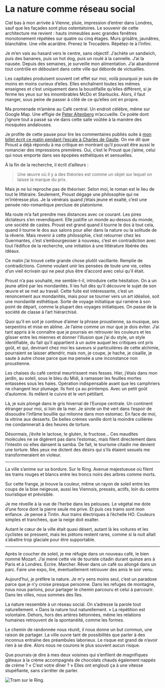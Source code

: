 # La nature comme réseau social

Ciel bas à mon arrivée à Vienne, pluie, impression d’entrer dans Londres, sauf que les façades sont plus ostentatoires. Le souvenir de cette architecture me revient : hauts immeubles avec grandes fenêtres monotonement répétées sur quatre ou cinq étages. Murs grisâtre, jaunâtres, blanchâtre. Une ville acariâtre. Prenez le Trocadéro. Répétez-le à l’infini.<span id="more-39701"></span>

Je m’en vais au hasard vers le centre, sans objectif. J’achète un sandwich, puis des bananes, puis un hot dog, puis un roulé à la cannelle. J’ai la nausée. Depuis des semaines, je surveille mon alimentation. J’ai abandonné tout contrôle en déboulant dans cette ville qui déborde de victuailles.

Les capitales produisent souvent cet effet sur moi, voilà pourquoi je suis de moins en moins curieux d’elles. Elles enchaînent toutes les mêmes enseignes et c’est uniquement dans la boustifaille qu’elles diffèrent, si je ferme les yeux sur les innombrables McDo et Starbucks. Alors, il faut manger, sous peine de passer à côté de ce qu’elles ont en propre.

Ma promenade m’amène au Café central. Un endroit célèbre, même sur Google Map. Une effigie de [Peter Altenberg](http://fr.wikipedia.org/wiki/Peter_Altenberg) m’accueille. Ce poète dont j’ignore tout a passé sa vie dans cette salle voûtée à la manière des mosquées andalouses.

Je profite de cette pause pour lire les commentaires publiés suite à [mon billet écrit ce matin pendant l’escale à Charles de Gaulle](https://tcrouzet.com/2015/03/02/en-route-pour-vienne-esclace-a-charles-de-gaulle/). On me dit que Proust a déjà répondu à ma critique en montrant qu’il pouvait être aussi le romancier des impressions premières. Oui, c’est le Proust que j’aime, celui qui nous emporte dans ses épopées esthétiques et sensuelles.

À la fin de la recherche, il écrit d’ailleurs :

> Une œuvre où il y a des théories est comme un objet sur lequel on laisse la marque du prix.

Mais je ne lui reproche pas de théoriser. Selon moi, le roman est le lieu de tout le littéraire. Seulement, Proust dégage une philosophie qui ne m’intéresse plus. Je la vénérais quand j’étais jeune et exalté, c’est une pensée néo-romantique percluse de platonisme.

Ma route m’a fait prendre mes distances avec ce courant. Les pires dictateurs s’en revendiquent. Elle justifie un monde au-dessus du monde, une société de castes. Proust est grand quand il tourne le dos à tout cela, quand il tourne le dos aux salons pour aller dans la nature ou la solitude de la rêverie. Mais revenir à cette philosophie, c’est retourner chez les Guermantes, c’est s’embourgeoiser à nouveau, c’est en contradiction avec tout l’édifice de la recherche, une initiation à une littérature libérée des idéaux.

Ce matin j’ai trouvé cette grande chose plutôt vacillante. Remplie de contradictions. Comme voulant unir les pensées de toute une vie, celles d’un vieil écrivain qui ne peut plus être d’accord avec celui qu’il était.

Proust n’a pas souhaité, me semble-t-il, introduire cette hésitation. On a un jeune attiré par les mondanités. Il les fuit dès qu’il découvre le sujet de son œuvre et se met au travail. Cette fuite est intéressante, c’est un renoncement aux mondanités, mais pour se tourner vers un art idéalisé, soit une mondanité esthétique. Sorte de voyage initiatique qui ramène à son point de départ, comme la plupart des voyages initiatiques. On passe de la société de classe à l’art hiérarchisé.

Quoi qu’il en soit je continue d’aimer la phrase proustienne, sa musique, ses serpentins et mise en abîme. Je l’aime comme un mur que je dois éviter. J’ai tant appris à le connaître que je pourrais en retrouver les couleurs et les glisser entre les miennes et donner l’illusion que j’ai du style, un style identifiable, du fait qu’il appartient à un autre auquel les critiques ont pris goût, et qui, devinant chez moi les saveurs si particulières de cette alchimie, pourraient se laisser attendrir, mais non, je coupe, je hache, je cisaille, je saute à autre chose parce que ma pensée a une inconstance non proustienne.

Les chaises du café central meurtrissent mes fesses. Hier, j’étais dans mon jardin, au soleil, sous le bleu du Midi, à ramasser les feuilles mortes entassées sous les haies. Opération indispensable avant que les camphriers ne changent leur plumage. Ils font ça au printemps. Avec un petit goût d’automne. Ils mêlent le cuivre et le vert pétillant.

Là, je suis plongé dans le gris hivernal de l’Europe centrale. Un continent étranger pour moi, si loin de la mer. Je sirote un thé vert dans l’espoir de dissoudre l’infâme bouillie qui mitonne dans mon estomac. En face de moi, la vitrine aux desserts. De belles crèmes vanille dont la moindre cuillérée me condamnerait à des heures de torture.

Désormais, j’évite le lactose, le gluten, le fructose… Ces maudites molécules ne se digèrent pas dans l’estomac, mais filent directement dans l’intestin où elles dansent la samba. De fait, le tourisme citadin me devient une torture. Mes yeux me dictent des désirs qui s’ils étaient sexuels me transformeraient en violeur.

---

La ville s’anime sur sa bordure. Sur le Ring. Avenue majestueuse où filent les trams rouges et blancs entre les troncs noirs des arbres comme morts.

Sur cette frange, je trouve la couleur, même un rayon de soleil entre les coups de la bise neigeuse, aussi les Viennois, pressés, actifs, loin du centre touristique et prévisible.

Je me réveille à la vue de l’herbe dans les pelouses. Le végétal me dote d’une force dont la pierre seule me prive. Et puis ces trams sont mon enfance. Je pense à Tintin. Aux trains électriques à l’échelle HO. Couleurs simples et tranchées, que la neige doit exalter.

Autant le cœur de la ville était quasi désert, autant là les voitures et les cyclistes se pressent, mais les piétons restent rares, comme si la nuit allait s’abattre trop glaciale pour être supportable.

---

Après le coucher de soleil, je me réfugie dans un nouveau café, le bien nommé Mozart. J’ai mené cette vie de touriste citadin durant quinze ans à Paris et à Londres. Écrire. Marcher. Rêver dans un café ou allongé dans un parc. Faire une expo, lire, éventuellement retrouver des amis le soir venu.

Aujourd’hui, je préfère la nature. Je m’y sens moins seul, c’est un paradoxe parce que je n’y croise presque personne. Dans les refuges de montagne, nous nous parlons, pour partager le chemin parcouru et celui à parcourir. Dans les villes, nous sommes des îles.

La nature ressemble à un réseau social. On s’adresse la parole tout naturellement. « Dans la nature tout naturellement. » La répétition est volontaire. Dehors, hors des artères bétonnées, même les relations humaines retrouvent de la spontanéité, comme les formes.

Le chemin de randonnée nous réunit, il nous donne un but commun, une raison de partager. La ville ouvre tant de possibilités que parler à des inconnus entraîne des préambules laborieux. Le risque est grand de n’avoir rien à se dire. Alors nous ne courons le plus souvent aucun risque.

Que pourrais-je dire à mes deux voisines qui s’enfilent de magnifiques gâteaux à la crème accompagnés de chocolats chauds également nappés de crème ? « C’est votre dîner ? » Elles ont englouti ça à une vitesse stupéfiante, sans s’arrêter de parler.

![Tram sur le Ring.](https://tcrouzet.com/images_tc/2015/03/tram.jpg)